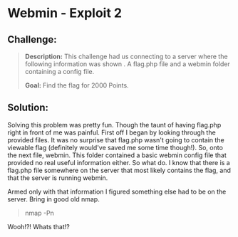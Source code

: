 Webmin - Exploit 2
========================
## Challenge:

> **Description:** This challenge had us connecting to a server where the following information was shown <Link to image here>. A flag.php file and a webmin folder containing a config file.
>
> **Goal:** Find the flag for 2000 Points.

## Solution:

Solving this problem was pretty fun. Though the taunt of having flag.php right in front of me was painful. First off I began by looking through the provided files. It was no surprise that flag.php wasn't going to contain the viewable flag (definitely would've saved me some time though!). So, onto the next file, webmin. This folder contained a basic webmin config file that provided no real useful information either. So what do. I know that there is a flag.php file somewhere on the server that most likely contains the flag, and that the server is running webmin.

Armed only with that information I figured something else had to be on the server. Bring in good old nmap.
> nmap -Pn <Server IP>

Wooh!?! Whats that!? 
